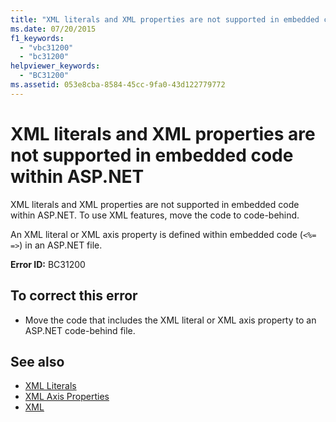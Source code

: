 ```yaml
---
title: "XML literals and XML properties are not supported in embedded code within ASP.NET"
ms.date: 07/20/2015
f1_keywords: 
  - "vbc31200"
  - "bc31200"
helpviewer_keywords: 
  - "BC31200"
ms.assetid: 053e8cba-8584-45cc-9fa0-43d122779772
---
```

# XML literals and XML properties are not supported in embedded code within ASP.NET
XML literals and XML properties are not supported in embedded code within ASP.NET. To use XML features, move the code to code-behind.  
  
 An XML literal or XML axis property is defined within embedded code (`<%= =>`) in an ASP.NET file.  
  
 **Error ID:** BC31200  
  
## To correct this error  
  
- Move the code that includes the XML literal or XML axis property to an ASP.NET code-behind file.  
  
## See also

- [XML Literals](../../../visual-basic/language-reference/xml-literals/index.md)
- [XML Axis Properties](../../../visual-basic/language-reference/xml-axis/index.md)
- [XML](../../../visual-basic/programming-guide/language-features/xml/index.md)
